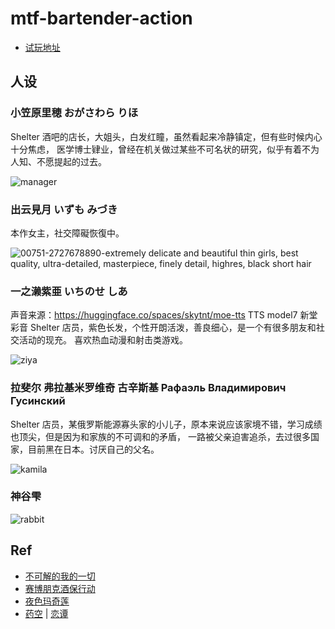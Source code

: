 # mtf-bartender-action

- [试玩地址](https://static-fr.xyn.design/easyrpg/easyrpg-player.html)

## 人设

### 小笠原里穂 おがさわら りほ
Shelter 酒吧的店长，大姐头，白发红瞳，虽然看起来冷静镇定，但有些时候内心十分焦虑，
医学博士肄业，曾经在机关做过某些不可名状的研究，似乎有着不为人知、不愿提起的过去。

![manager](https://user-images.githubusercontent.com/2507027/221347671-18c015af-9d6b-4dda-8718-e9216e62638e.png)


### 出云見月 いずも みづき
本作女主，社交障礙恢復中。

![00751-2727678890-extremely delicate and beautiful thin girls, best quality, ultra-detailed, masterpiece, finely detail, highres, black short hair](https://user-images.githubusercontent.com/2507027/221355517-559a5f48-b6c5-4b8e-9f3b-57617e701422.png)


### 一之濑紫亜 いちのせ しあ
声音来源：https://huggingface.co/spaces/skytnt/moe-tts TTS model7 新堂彩音
Shelter 店员，紫色长发，个性开朗活泼，善良细心，是一个有很多朋友和社交活动的现充。
喜欢热血动漫和射击类游戏。

![ziya](https://user-images.githubusercontent.com/2507027/221347676-8ab7bccc-e8d9-4e04-88a0-1b67e22a11b7.png)


### 拉斐尔 弗拉基米罗维奇 古辛斯基 Рафаэль Владимирович Гусинский
Shelter 店员，某俄罗斯能源寡头家的小儿子，原本来说应该家境不错，学习成绩也顶尖，但是因为和家族的不可调和的矛盾，
一路被父亲迫害追杀，去过很多国家，目前黑在日本。讨厌自己的父名。

![kamila](https://user-images.githubusercontent.com/2507027/221355523-01f782c5-bedf-48a0-b594-fd4e5ecc5100.png)


### 神谷雫

![rabbit](https://user-images.githubusercontent.com/2507027/221347683-19c05937-d16e-4d5a-aefe-a28adc834a11.png)


## Ref

- [不可解的我的一切](https://manhua.dmzj.com/bukejiedewodeyiqie/77189.shtml#@page=1)
- [赛博朋克酒保行动](https://www.bilibili.com/video/BV1jW4y1G7ks)
- [夜色玛奇莲](http://www.shuxiu.cc/read/shidu.asp?bid=6262562)
- [药空](https://github.com/Dimples1337/Yao-niang-de-tiankong) | [恋谭](https://store.steampowered.com/app/1345740/_/)
 
